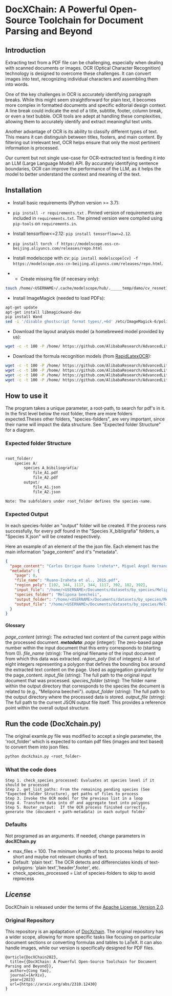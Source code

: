 # DocXChain: A Powerful Open-Source Toolchain for Document Parsing and Beyond

## Introduction

Extracting text from a PDF file can be challenging, especially when dealing with scanned documents or images. OCR (Optical Character Recognition) technology is designed to overcome these challenges. It can convert images into text, recognizing individual characters and assembling them into words.

One of the key challenges in OCR is accurately identifying paragraph breaks. While this might seem straightforward for plain text, it becomes more complex in formatted documents and specific editorial design context. A line break could indicate the end of a title, subtitle, footer, column break, or even a text bubble. OCR tools are adept at handling these complexities, allowing them to accurately identify and extract meaningful text units.

Another advantage of OCR is its ability to classify different types of text. This means it can distinguish between titles, footers, and main content. By filtering out irrelevant text, OCR helps ensure that only the most pertinent information is processed.

Our current but not single use-case for OCR-extracted text is feeding it into an LLM (Large Language Model) API. By accurately identifying sentence boundaries, OCR can improve the performance of the LLM, as it helps the model to better understand the context and meaning of the text.


## Installation

* Install basic requirements (Python version >= 3.7):

- `pip install -r requirements.txt` . Pinned version of requirements are included in `requirements.txt`. The pinned version were compiled using `pip-tools` on `requirements.in`.
  
- Install tensorflow<=2.12: `pip install tensorflow<=2.12`.

- `pip install torch -f https://modelscope.oss-cn-beijing.aliyuncs.com/releases/repo.html`

- Install modelscope with cv: `pip install modelscope[cv] -f https://modelscope.oss-cn-beijing.aliyuncs.com/releases/repo.html`. 


- * Create missing file (if necesary only):
```sh
touch /home/<USERNAME>/.cache/modelscope/hub/._____temp/damo/cv_resnet18_ocr-detection-line-level_damo/.ipynb_checkpoints/configuration-checkpoint.json
```

* Install ImageMagick (needed to load PDFs):
```bash
apt-get update
apt-get install libmagickwand-dev
pip install Wand
sed -i '/disable ghostscript format types/,+6d' /etc/ImageMagick-6/policy.xml  # run this command if the following message occurs: "wand.exceptions.PolicyError: attempt to perform an operation not allowed by the security policy `PDF'"
```

* Download the layout analysis model (a homebrewed model provided by us):
```bash
wget -c -t 100 -P /home/ https://github.com/AlibabaResearch/AdvancedLiterateMachinery/releases/download/v1.2.0-docX-release/DocXLayout_231012.pth
``` 

* Download the formula recognition models (from [RapidLatexOCR](https://github.com/RapidAI/RapidLatexOCR)):
```bash
wget -c -t 100 -P /home/ https://github.com/AlibabaResearch/AdvancedLiterateMachinery/releases/download/v1.6.0-LaTeX-OCR-models/LaTeX-OCR_image_resizer.onnx
wget -c -t 100 -P /home/ https://github.com/AlibabaResearch/AdvancedLiterateMachinery/releases/download/v1.6.0-LaTeX-OCR-models/LaTeX-OCR_encoder.onnx
wget -c -t 100 -P /home/ https://github.com/AlibabaResearch/AdvancedLiterateMachinery/releases/download/v1.6.0-LaTeX-OCR-models/LaTeX-OCR_decoder.onnx
wget -c -t 100 -P /home/ https://github.com/AlibabaResearch/AdvancedLiterateMachinery/releases/download/v1.6.0-LaTeX-OCR-models/LaTeX-OCR_tokenizer.json
```

## How to use it

The program takes a unique parameter, a root-path, to search for pdf's in it. In the first level below the root folder, there are more folders expected.Theses other folders, "species-folders", are very important, since their name will impact the data structure. See "Expected folder Structure" for a diagram.

###  Expected folder Structure

```python

root_folder/
    species A/
        species A_bibiliografía/
            file_A1.pdf
            file_A2.pdf
        output/
            file_A1.json
            file_A2.json

Note: The subfolders under root_folder defines the species-name. 
```

### Expected Output
In each species-folder an "output" folder will be created. If the process runs successfully, for every pdf found in the "Species X_bibligrafía" folders, a "Species X.json" will be created respectively.

Here an example of an element of the the json file. Each element has the main information "page_content" and it's "metadata".

``` json
{
  "page_content": "Carlos Enrique Ruano lraheta**, Miguel Angel Hernandez Martinez\u2019, Luis Alonso Alas Romero\n...",
  "metadata": {
    "page": 0,
    "file_name": "Ruano-Iraheta et al., 2015.pdf",
    "region_poly": [102, 344, 1117, 344, 1117, 392, 102, 392],
    "input_file": "/home/<USERNAME>/Documents/datasets/by_species/Melipona beecheii/Melipona beecheii_bibliografía/Ruano-Iraheta et al., 2015.pdf",
    "species_folder": "Melipona beecheii",
    "output_folder": "/home/<USERNAME>/Documents/datasets/by_species/Melipona beecheii/output",
    "output_file": "/home/<USERNAME>/Documents/datasets/by_species/Melipona beecheii/output/Ruano-Iraheta et al.json"
  }
}
```
#### Glossary

*page_content* (string): The extracted text content of the current page within the processed document.
***metadata***:
    *page* (integer): The zero-based page number within the input document that this entry corresponds to (starting from 0).
    *file_name* (string): The original filename of the input document from which this data was extracted.
    *region_poly* (list of integers): A list of eight integers representing a polygon that defines the bounding box around the extracted text content on the page. Used as aggregation granularity for the page_content.
    *input_file* (string): The full path to the original input document that was processed.
    *species_folder* (string): The folder name within the output directory that corresponds to the species the document is related to (e.g., "Melipona beecheii").
    *output_folder* (string): The full path to the output directory where the processed data is stored.
    *output_file* (string): The full path to the current JSON output file itself. This provides a reference point within the overall output structure.


## Run the code (DocXchain.py)

The original examle.py file was modified to accept a single parameter, the 'root_folder' which is expected to contain pdf files (images and text based) to convert them into json files.
```bash
python docXchain.py <root_folder>
```

### What the code does
    Step 1. check_species_processed: Evaluates at species level if it should be processed
    Step 2. get_list_paths: From the remaining pending species (See "Expected folder Structure), get paths of files to process
    Step 3. Invoke the OCR model for the previous list in a loop
    Step 4. Transform data into df and aggregate text into polygons
    Step 5. Router_output:  If the OCR process finished correctly, generate the (document + path-metadata) in each output folder


### Defaults

Not programed as an arguments. If needed, change parameters in **docXChain.py**

- max_files = 100. The minimum length of texts to process helps to avoid short and maybe not relevant chunks of text. 
- Default: 'plain text'. The OCR detects and differenciates kinds of text-polygons: 'plain text','header',footer', etc.
- check_species_processed = List of species-folders to skip to avoid reprecess

## *License*
DocXChain is released under the terms of the [Apache License, Version 2.0](LICENSE).

### Original Repository

This repository is an apdaptation of [DocXchain](https://github.com/AlibabaResearch/AdvancedLiterateMachinery).
The original repository has a wider scope, allowing for more specific tasks like focusing on particular document sections or converting formulas and tables to LaTeX. It can also handle images, while our version is specifically designed for PDF files.

```
@article{DocXChain2023,
  title={{DocXChain: A Powerful Open-Source Toolchain for Document Parsing and Beyond}},
  author={Cong Yao},
  journal={ArXiv},
  year={2023}
  url={https://arxiv.org/abs/2310.12430}
}
```

